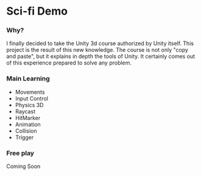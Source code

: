 # Sci-fi Demo


### Why?

I finally decided to take the Unity 3d course authorized by Unity itself. This project is the result of this new knowledge. 
The course is not only "copy and paste", but it explains in depth the tools of Unity. It certainly comes out of this experience prepared to solve any problem.


### Main Learning
- Movements
- Input Control
- Physics 3D
- Raycast
- HitMarker
- Animation
- Collision
- Trigger

### Free play

Coming Soon
